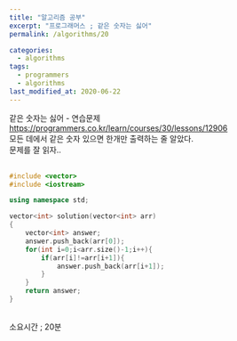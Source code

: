 ```yaml
---
title: "알고리즘 공부"
excerpt: "프로그래머스 ; 같은 숫자는 싫어"
permalink: /algorithms/20

categories:
  - algorithms
tags:
  - programmers
  - algorithms
last_modified_at: 2020-06-22
---
```

같은 숫자는 싫어 - 연습문제  
<https://programmers.co.kr/learn/courses/30/lessons/12906>  
모든 데에서 같은 숫자 있으면 한개만 출력하는 줄 알았다.  
문제를 잘 읽자..  
<br>
```cpp
#include <vector>
#include <iostream>

using namespace std;

vector<int> solution(vector<int> arr) 
{
    vector<int> answer;
    answer.push_back(arr[0]);
    for(int i=0;i<arr.size()-1;i++){
        if(arr[i]!=arr[i+1]){
            answer.push_back(arr[i+1]);
        }
    }
    return answer;
}
```
<br>
소요시간 ; 20분